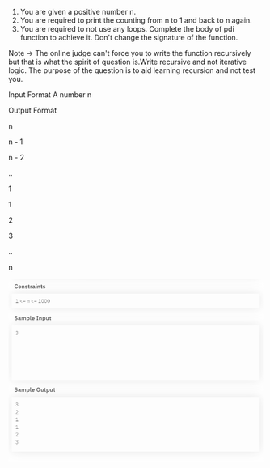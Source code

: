 1. You are given a positive number n.
2. You are required to print the counting from n to 1 and back to n again.
3. You are required to not use any loops. Complete the body of pdi function to achieve it. Don't change the signature of the function.

Note -> The online judge can't force you to write the function recursively but that is what the spirit of question is.Write recursive and not iterative logic. The purpose of the question is to aid learning recursion and not test you.

Input Format
A number n

Output Format

n

n - 1

n - 2

..

1

1

2

3

..

n

![img.png](img.png)